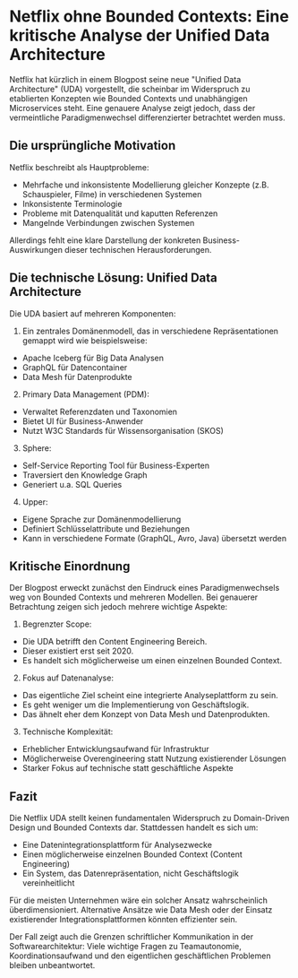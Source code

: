 # Netflix ohne Bounded Contexts: Eine kritische Analyse der Unified Data Architecture

Netflix hat kürzlich in einem Blogpost seine neue "Unified Data Architecture" (UDA) vorgestellt, die scheinbar im Widerspruch zu etablierten Konzepten wie Bounded Contexts und unabhängigen Microservices steht. Eine genauere Analyse zeigt jedoch, dass der vermeintliche Paradigmenwechsel differenzierter betrachtet werden muss.

## Die ursprüngliche Motivation

Netflix beschreibt als Hauptprobleme:
- Mehrfache und inkonsistente Modellierung gleicher Konzepte (z.B. Schauspieler, Filme) in verschiedenen Systemen
- Inkonsistente Terminologie
- Probleme mit Datenqualität und kaputten Referenzen 
- Mangelnde Verbindungen zwischen Systemen

Allerdings fehlt eine klare Darstellung der konkreten Business-Auswirkungen dieser technischen Herausforderungen.

## Die technische Lösung: Unified Data Architecture

Die UDA basiert auf mehreren Komponenten:

1. Ein zentrales Domänenmodell, das in verschiedene Repräsentationen gemappt wird wie beispielsweise:
- Apache Iceberg für Big Data Analysen
- GraphQL für Datencontainer
- Data Mesh für Datenprodukte

2. Primary Data Management (PDM):
- Verwaltet Referenzdaten und Taxonomien
- Bietet UI für Business-Anwender
- Nutzt W3C Standards für Wissensorganisation (SKOS)

3. Sphere:
- Self-Service Reporting Tool für Business-Experten
- Traversiert den Knowledge Graph
- Generiert u.a. SQL Queries

4. Upper:
- Eigene Sprache zur Domänenmodellierung
- Definiert Schlüsselattribute und Beziehungen
- Kann in verschiedene Formate (GraphQL, Avro, Java) übersetzt werden

## Kritische Einordnung

Der Blogpost erweckt zunächst den Eindruck eines Paradigmenwechsels weg von Bounded Contexts und mehreren Modellen. Bei genauerer Betrachtung zeigen sich jedoch mehrere wichtige Aspekte:

1. Begrenzter Scope:
- Die UDA betrifft den Content Engineering Bereich.
- Dieser existiert erst seit 2020.
- Es handelt sich möglicherweise um einen einzelnen Bounded Context.

2. Fokus auf Datenanalyse:
- Das eigentliche Ziel scheint eine integrierte Analyseplattform zu sein.
- Es geht weniger um die Implementierung von Geschäftslogik.
- Das ähnelt eher dem Konzept von Data Mesh und Datenprodukten.

3. Technische Komplexität:
- Erheblicher Entwicklungsaufwand für Infrastruktur
- Möglicherweise Overengineering statt Nutzung existierender Lösungen
- Starker Fokus auf technische statt geschäftliche Aspekte

## Fazit

Die Netflix UDA stellt keinen fundamentalen Widerspruch zu Domain-Driven Design und Bounded Contexts dar. Stattdessen handelt es sich um:

- Eine Datenintegrationsplattform für Analysezwecke
- Einen möglicherweise einzelnen Bounded Context (Content Engineering)
- Ein System, das Datenrepräsentation, nicht Geschäftslogik vereinheitlicht

Für die meisten Unternehmen wäre ein solcher Ansatz wahrscheinlich überdimensioniert. Alternative Ansätze wie Data Mesh oder der Einsatz existierender Integrationsplattformen könnten effizienter sein.

Der Fall zeigt auch die Grenzen schriftlicher Kommunikation in der Softwarearchitektur: Viele wichtige Fragen zu Teamautonomie, Koordinationsaufwand und den eigentlichen geschäftlichen Problemen bleiben unbeantwortet.
